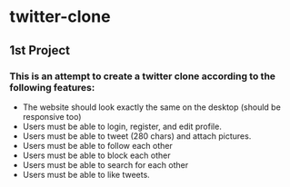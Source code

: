 # twitter-clone
## 1st Project

### This is an attempt to create a twitter clone according to the following features:
- The website should look exactly the same on the desktop (should be responsive too)
- Users must be able to login, register, and edit profile.
- Users must be able to tweet (280 chars) and attach pictures.
- Users must be able to follow each other
- Users must be able to block each other
- Users must be able to search for each other
- Users must be able to like tweets.
